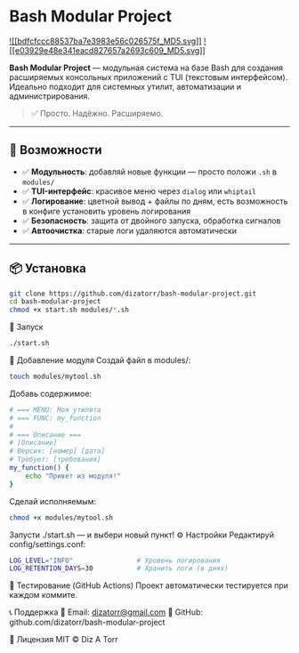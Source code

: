 # Bash Modular Project

[![[bdfcfccc88537ba7e3983e56c026575f_MD5.svg]]](LICENSE)
[![[e03929e48e341eacd827657a2693c609_MD5.svg]]](https://www.gnu.org/software/bash/)

**Bash Modular Project** — модульная система на базе Bash для создания расширяемых консольных приложений с TUI (текстовым интерфейсом). Идеально подходит для системных утилит, автоматизации и администрирования.

> ✅ Просто. Надёжно. Расширяемо.

---

## 🔧 Возможности

- ✅ **Модульность**: добавляй новые функции — просто положи `.sh` в `modules/`
- ✅ **TUI-интерфейс**: красивое меню через `dialog` или `whiptail`
- ✅ **Логирование**: цветной вывод + файлы по дням, есть возможность в конфиге установить уровень логирования
- ✅ **Безопасность**: защита от двойного запуска, обработка сигналов
- ✅ **Автоочистка**: старые логи удаляются автоматически

---

## 📦 Установка

```bash
git clone https://github.com/dizatorr/bash-modular-project.git
cd bash-modular-project
chmod +x start.sh modules/*.sh
```

🚀 Запуск
```bash
./start.sh
```

🧩 Добавление модуля
Создай файл в modules/:
```bash
touch modules/mytool.sh
```

Добавь содержимое:
```bash
# === MENU: Моя утилита
# === FUNC: my_function
#
# === Описание ===
# [Описание]
# Версия: [номер] [дата]
# Требует: [требования]
my_function() {
    echo "Привет из модуля!"
}
```
Сделай исполняемым:
```bash
chmod +x modules/mytool.sh
```

Запусти ./start.sh — и выбери новый пункт!
⚙️ Настройки
Редактируй config/settings.conf:
```bash
LOG_LEVEL="INFO"                # Уровень логирования
LOG_RETENTION_DAYS=30           # Хранить логи (в днях)
```

🧪 Тестирование (GitHub Actions)
Проект автоматически тестируется при каждом коммите.

📞 Поддержка
📧 Email: dizatorr@gmail.com
📁 GitHub: github.com/dizatorr/bash-modular-project

📜 Лицензия
MIT © Diz A Torr
